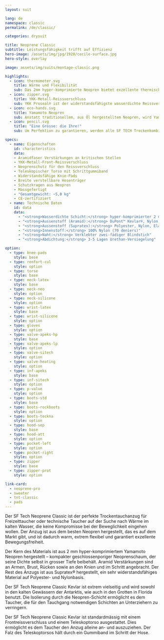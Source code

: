 ```yaml
---
layout: suit

lang: de
namespace: classic
permalink: /de/classic/

categories: drysuit

title: Neoprene Classic
subtitle: Leistungsfähigkeit trifft auf Effizienz
hero-image: /assets/img/jpg/1920/cecile-surface.jpg
hero-style: overlay

image: assets/img/suits/montage-classic.png

highlights:
  - icon: thermometer.svg
    title: Wärme und Flexibilität
    sub: Das 2mm hyper-komprimierte Neopren bietet exzellente thermische Eigenschaften und garantiert gleichzeitig aussergewöhnlichen Komfort
  - icon: zipper.svg
    title: YKK-Metall-Reissverschluss
    sub: YKK Proseal® ist der widerstandsfähigste wasserdichte Reissverschluss auf dem Markt
  - icon: eco-hands.svg
    title: Yamamoto Neopren
    sub: Anstatt traditionellem, aus Öl hergestelltem Neopren, wird Yamamotos Neopren zu 99.7% aus Kalziumkarbonat aus Kalkstein hergestellt
  - icon: pencil.svg
    title: "Eine Grösse: die Ihre!"
    sub: Um Perfektion zu garantieren, werden alle SF TECH Trockenkombis massgeschneidert und Sie wählen das Zubehör und die Farben

specs:
  - name: Eigenschaften
    id: characteristics
    data:
    - Aramidfaser Verstärkungen an kritischen Stellen
    - YKK-Metall-Front-Reissverschluss
    - Neoprenschutz für den Reissverschluss
    - Teleskopischer Torso mit Schrittgummiband
    - Widerstandsfähige Knie-Pads
    - Breite verstellbare Hosenträger
    - Schutzkragen aus Neopren
    - Massgefertigt
    - "Gesamtgewicht: ~5,0 kg"
    - CE-zertifiziert
  - name: Technische Daten
    id: data
    data:
      - "<strong>Wasserdichte Schicht:</strong> hyper-komprimierter 2 mm Neoprenschaum"
      - "<strong>Aussenstoff (Aramid):</strong> DuPont™ Kevlar®, Nylon, Elasthan"
      - "<strong>Aussenstoff (Supratex):</strong> Polyester, Nylon, Elasthan"
      - "<strong>Innenstoff:</strong> 100% Nylon (70 deniers)"
      - "<strong>Naht:</strong> Verklebter zwei-fädiger Blindstich"
      - "<strong>Abdichtung:</strong> 3-5 Lagen Urethan-Versiegelung"

option:
  - type: knee-pads
    style: base
  - type: renfort-cul
    style: option
  - type: torse
    style: base
  - type: neck-latex
    style: base
  - type: neck-neo
    style: option
  - type: neck-silicone
    style: option
  - type: wrist-latex
    style: base
  - type: wrist-silicone
    style: option
  - type: gloves
    style: option
  - type: valve-apeks-hp
    style: base
  - type: valve-apeks-lp
    style: option
  - type: valve-sitech
    style: option
  - type: valve-heating
    style: option
  - type: inf-apeks
    style: base
  - type: inf-sitech
    style: option
  - type: p-valve
    style: option
  - type: boots-std
    style: base
  - type: boots-rockboots
    style: option
  - type: boots-teckna
    style: option
  - type: hood-sep
    style: base
  - type: hood-att
    style: option
  - type: pocket-left
    style: option
  - type: pocket-right
    style: option
  - type: zipper
    style: base
  - type: zipper-prot
    style: option

link-card:
  - neoprene-pro
  - sweater
  - tnt-classic
  - pads
---
```

Der SF Tech Neoprene Classic ist der perfekte Trockentauchanzug für Freizeittaucher oder technische Taucher auf der Suche nach Wärme im kalten Wasser, die keine Kompromisse bei der Beweglichkeit eingehen wollen. Der Anzug ist aus dem besten Neopren hergestellt, das es auf dem Markt gibt, und ist dadurch warm, extrem flexibel und garantiert exzellente Bewegungsfreiheit.

Der Kern des Materials ist aus 2 mm hyper-komprimiertem Yamamoto Neopren hergestellt – kompakter geschlossenporiger Neoprenschaum, der seine Dichte selbst in grosser Tiefe beibehält. Aramid Verstärkungen sind an Armen, Brust, Rücken sowie an den Knien und im Schritt angebracht. Der Rest des Anzugs ist aus Supratex® hergestellt, ein sehr widerstandsfähiges Material auf Polyester- und Nylonbasis.

Der SF Tech Neoprene Classic Kevlar ist extrem vielseitig und wird sowohl in den kalten Gewässern der Antarktis, wie auch in den Grotten in Florida benutzt. Die Isolierung durch die Neopren-Schicht ermöglicht es dem Taucher, die für den Tauchgang notwendigen Schichten an Unterziehern zu verringern.

Der SF Tech Neoprene Classic Kevlar ist standardmässig mit einem Frontreissverschluss und einem Teleskoptorso ausgestattet. Dies ermöglicht es dem Taucher den Anzug alleine an- und auszuziehen. Der Falz des Teleskoptorsos hält durch ein Gummiband im Schritt der Hose.


